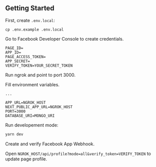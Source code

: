 ## Getting Started

First, create `.env.local`:
```
cp .env.example .env.local
```

Go to Facebook Developer Console to create credentials.
```
PAGE_ID=
APP_ID=
PAGE_ACCESS_TOKEN=
APP_SECRET=
VERIFY_TOKEN=YOUR_SECRET_TOKEN
```

Run ngrok and point to port 3000.

Fill environment variables.
```
...

APP_URL=NGROK_HOST
NEXT_PUBLIC_APP_URL=NGROK_HOST
PORT=3000
DATABASE_URI=MONGO_URI
```

Run developement mode:

```bash
yarn dev
```

Create and verify Facebook App Webhook.

Open `NGROK_HOST/api/profile?mode=all&verify_token=VERIFY_TOKEN` to update page profile.

